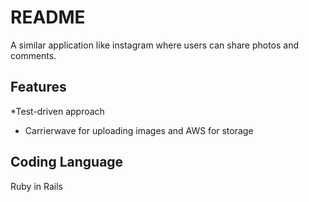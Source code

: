 # README

A similar application like instagram where users can share photos and comments. 

## Features

  *Test-driven approach
  * Carrierwave for uploading images and AWS for storage 

## Coding Language

  Ruby in Rails
 